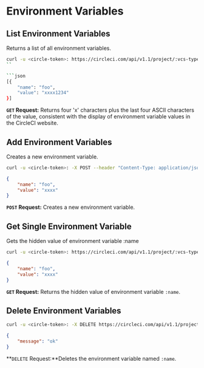# Environment Variables

## List Environment Variables

Returns a list of all environment variables.

```sh
curl -u <circle-token>: https://circleci.com/api/v1.1/project/:vcs-type/:username/:project/envvar
``

```json
[{
	"name": "foo",
	"value": "xxxx1234"
}]
```

**`GET` Request:** Returns four 'x' characters plus the last four ASCII characters of the value, consistent with the display of environment variable values in the CircleCI website.

## Add Environment Variables

Creates a new environment variable.

```sh
curl -u <circle-token>: -X POST --header "Content-Type: application/json" -d '{"name":"foo", "value":"bar"}' https://circleci.com/api/v1.1/project/:vcs-type/:username/:project/envvar
```

```json
{
	"name": "foo",
	"value": "xxxx"
}
```

**`POST` Request:** Creates a new environment variable.

## Get Single Environment Variable
Gets the hidden value of environment variable :name

```sh
curl -u <circle-token>: https://circleci.com/api/v1.1/project/:vcs-type/:username/:project/envvar/:name
```

```json
{
	"name": "foo",
	"value": "xxxx"
}
```

**`GET` Request:** Returns the hidden value  of environment variable `:name`.

## Delete Environment Variables

```sh
curl -u <circle-token>: -X DELETE https://circleci.com/api/v1.1/project/:vcs-type/:username/:project/envvar/:name
```

```json
{
	"message": "ok"
}
```

**`DELETE` Request:**Deletes the environment variable named `:name`.
